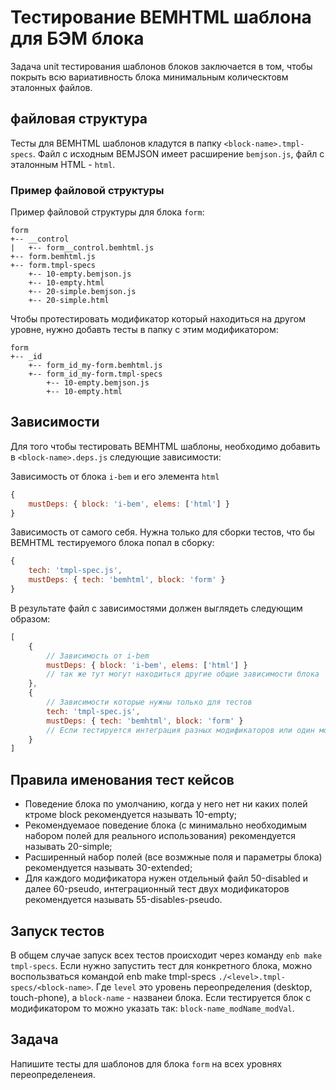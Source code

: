 # Тестирование BEMHTML шаблона для БЭМ блока #

Задача unit тестирования шаблонов блоков заключается в том, чтобы покрыть всю вариативность блока минимальным колическтовм эталонных файлов.

## файловая структура ##

Тесты для BEMHTML шаблонов кладутся в папку ```<block-name>.tmpl-specs```. Файл с исходным BEMJSON имеет расширение ```bemjson.js```, файл с эталонным HTML - ```html```.
### Пример файловой структуры ###
Пример файловой структуры для блока ```form```:
```
form
+-- __control
|	+-- form__control.bemhtml.js
+-- form.bemhtml.js
+-- form.tmpl-specs
	+-- 10-empty.bemjson.js
	+-- 10-empty.html
	+-- 20-simple.bemjson.js
	+-- 20-simple.html
```
Чтобы протестировать модификатор который находиться на другом уровне, нужно добавть тесты в папку с этим модификатором:

```
form
+-- _id
	+-- form_id_my-form.bemhtml.js
	+-- form_id_my-form.tmpl-specs
		+-- 10-empty.bemjson.js
		+-- 10-empty.html
```

## Зависимости ##
Для того чтобы тестировать BEMHTML шаблоны, необходимо добавить в ```<block-name>.deps.js``` следующие зависимости:

Зависимость от блока ```i-bem``` и его элемента ```html```
```javascript
{
	mustDeps: { block: 'i-bem', elems: ['html'] }
}
```

Зависимость от самого себя. Нужна только для сборки тестов, что бы BEMHTML тестируемого блока попал в сборку:

```javascript
{
	tech: 'tmpl-spec.js',
	mustDeps: { tech: 'bemhtml', block: 'form' }
}
```
В результате файл с зависимостями должен выглядеть следующим образом:

```javascript
[
	{
		// Зависимость от i-bem
		mustDeps: { block: 'i-bem', elems: ['html'] }
		// так же тут могут находиться другие общие зависимости блока
	},
	{
		// Зависимости которые нужны только для тестов
		tech: 'tmpl-spec.js',
		mustDeps: { tech: 'bemhtml', block: 'form' }
		// Если тестируется интеграция разных модификаторов или один модификтор, их нужно перечислить тут
	}
]
```

## Правила именования тест кейсов
* Поведение блока по умолчанию, когда у него нет ни каких полей ктроме block рекомендуется называть 10-empty;
* Рекомендуемаое поведение блока (с минимально необходимым набором полей для реального использования) рекомендуется называть 20-simple;
* Расширенный набор полей (все возмжные поля и параметры блока) рекомендуется называть 30-extended;
* Для каждого модификатора нужен отдельный файл 50-disabled и далее 60-pseudo, интеграционный тест двух модификаторов рекомендуется называть 55-disables-pseudo.

## Запуск тестов
В общем случае запуск всех тестов происходит через команду ```enb make tmpl-specs```.
Если нужно запустить тест для конкретного блока, можно воспользваться командой enb make tmpl-specs ```./<level>.tmpl-specs/<block-name>```. 
Где ```level``` это уровень переопределения (desktop, touch-phone), а ```block-name``` - названеи блока.
Если тестируется блок с модификатором то можно указать так: ```block-name_modName_modVal```.

## Задача
Напишите тесты для шаблонов для блока ```form``` на всех уровнях переопределенеия.

